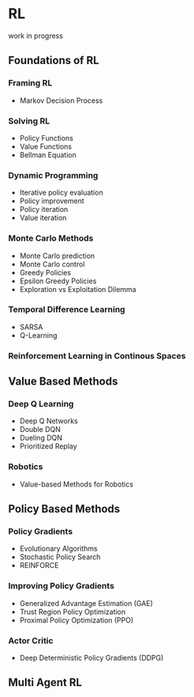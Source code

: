 # RL
work in progress


## Foundations of RL

### Framing RL
- Markov Decision Process

### Solving RL
- Policy Functions
- Value Functions
- Bellman Equation

### Dynamic Programming
- Iterative policy evaluation
- Policy improvement
- Policy iteration
- Value iteration

### Monte Carlo Methods
- Monte Carlo prediction
- Monte Carlo control
- Greedy Policies
- Epsilon Greedy Policies
- Exploration vs Exploitation Dilemma

### Temporal Difference Learning
- SARSA
- Q-Learning

### Reinforcement Learning in Continous Spaces


## Value Based Methods

### Deep Q Learning
- Deep Q Networks
- Double DQN
- Dueling DQN
- Prioritized Replay

### Robotics
- Value-based Methods for Robotics

## Policy Based Methods

### Policy Gradients
- Evolutionary Algorithms
- Stochastic Policy Search
- REINFORCE

### Improving Policy Gradients 
- Generalized Advantage Estimation (GAE) 
- Trust Region Policy Optimization 
- Proximal Policy Optimization (PPO)

### Actor Critic 
- Deep Deterministic Policy Gradients (DDPG)

## Multi Agent RL



